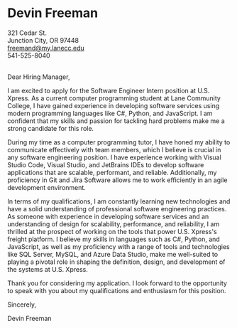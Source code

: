 # Devin Freeman

321 Cedar St.<br />
Junction City, OR 97448<br />
freemand@my.lanecc.edu<br />
541-525-8040<br />

<br />
Dear Hiring Manager,

I am excited to apply for the Software Engineer Intern position at U.S. Xpress. As a current computer programming student at Lane Community College, I have gained experience in developing software services using modern programming languages like C#, Python, and JavaScript. I am confident that my skills and passion for tackling hard problems make me a strong candidate for this role.

During my time as a computer programming tutor, I have honed my ability to communicate effectively with team members, which I believe is crucial in any software engineering position. I have experience working with Visual Studio Code, Visual Studio, and JetBrains IDEs to develop software applications that are scalable, performant, and reliable. Additionally, my proficiency in Git and Jira Software allows me to work efficiently in an agile development environment.

In terms of my qualifications, I am constantly learning new technologies and have a solid understanding of professional software engineering practices. As someone with experience in developing software services and an understanding of design for scalability, performance, and reliability, I am thrilled at the prospect of working on the tools that power U.S. Xpress's freight platform. I believe my skills in languages such as C#, Python, and JavaScript, as well as my proficiency with a range of tools and technologies like SQL Server, MySQL, and Azure Data Studio, make me well-suited to playing a pivotal role in shaping the definition, design, and development of the systems at U.S. Xpress.

Thank you for considering my application. I look forward to the opportunity to speak with you about my qualifications and enthusiasm for this position.

Sincerely,

Devin Freeman
